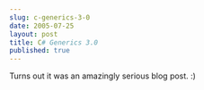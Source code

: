 ```yaml
---
slug: c-generics-3-0
date: 2005-07-25
layout: post
title: C# Generics 3.0
published: true
---
```

Turns out it was an amazingly serious blog post. :)<img class="posterous_download_image" src="https://blogger.googleusercontent.com/tracker/8109338-112227541160459331?l=www.kinlan.co.uk%2Findex.html" height="1" alt="" width="1" />

